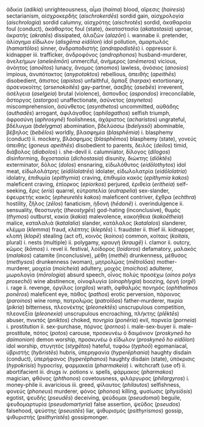 ἀδικία (_adikia_) unrighteousness,
αἷμα (_haima_) blood,
αἵρεσις (_hairesis_) sectarianism,
αἰσχροκερδής (_aischrokerdēs_) sordid gain,
αἰσχρολογία (_aischrologia_) sordid calumny,
αἰσχρότης (_aischrotēs_) sordid,
ἀκαθαρσία foul (conduct),
ἀκάθαρτος foul (state),
ἀκαταστασία (_akatastasia_) uproar,
ἀκρατής (_akratēs_) dissipated,
ἀλαζών (_alazōn_) i. wannabe ii. pretender,
ἀλίσγημα εἴδωλον (_alisgēma eidōlon_) idol pollution,
ἁμαρτωλός (_hamartōlos_) sinner,
ἀνδραποδιστής (_andrapodistēs_) i. oppressor ii. kidnapper iii. trafficker,
ἀνδροφόνος (_androphonos_) husband-murderer,
ἀνελεήμων (_aneleēmōn_) unmerciful,
ἀνήμερος (_anēmeros_) vicious,
ἀνόητος (_anoētos_) lunacy,
ἄνομος (_anomos_) lawless,
ἀνόσιος (_anosios_) impious,
ἀνυπότακτος (_anypotaktos_) rebellious,
ἀπειθής (_apeithēs_) disobedient,
ἄπιστος (_apistos_) unfaithful,
ἅρπαξ (_harpax_) extortionary,
ἀρσενοκοίτης (_arsenokoitēs_) gay-partner,
ἀσεβής (_asebēs_) irreverent,
ἀσέλγεια (_aselgeia_) brutal (violence),
ἄσπονδος (_aspondos_) irreconcilable,
ἄστοργος (_astorgos_) unaffectionate,
ἀσύνετος (_asynetos_) miscomprehension,
ἀσύνθετος (_asynthetos_) uncommitted,
αὐθάδης (_authadēs_) arrogant,
ἀφιλάγαθος (_aphilagathos_) selfish triumph,
ἀφροσύνη (_aphrosynē_) foolishness,
ἀχάριστος (_acharistos_) ungrateful,
βδέλυγμα (_bdelygma_) abomination,
βδελύσσω (_bdelyssō_) abominable,
βέβηλος (_bebēlos_) worldly,
βλασφημία (_blasphēmia_) i. blasphemy (conduct) ii. mockery,
βλάσφημος (_blasphēmos_) blasphemy (state),
γονεύς ἀπειθής (_goneus apeithēs_) disobedient to parents,
δειλός (_deilos_) timid,
διάβολος (_diabolos_) i. she-devil ii. calumniator,
δίλογος (_dilogos_) disinforming,
διχοστασία (_dichostasia_) disunity,
διώκτης (_diōktēs_) exterminator,
δόλος (_dolos_) ensnaring,
εἰδωλόθυτος (_eidōlothytos_) idol meat,
εἰδωλολάτρης (_eidōlolatrēs_) idolater,
εἰδωλολατρία (_eidōlolatria_) idolatry,
ἐπιθυμία (_epithymia_) craving,
ἐπιθυμία κακός (_epithymia kakos_) maleficent craving,
ἐπίορκος (_epiorkos_) perjured,
ἐριθεία (_eritheia_) self-seeking,
ἔρις (_eris_) quarrel,
εὐτραπελία (_eutrapelia_) sex-slander,
ἐφευρετής κακός (_epheuretēs kakos_) maleficent contriver,
ἔχθρα (_echthra_) hostility,
ζῆλος (_zēlos_) fanaticism,
ἡδονή (_hēdonē_) i. overindulgence ii. sensuality,
θεοστυγής (_theostygēs_) god-hating (inconclusive),
θυμός (_thymos_) outburst,
κακία (_kakia_) malevolence,
κακοήθεια (_kakoētheia_) malice,
καταλαλιά (_katalalia_) slander,
κατάλαλος (_katalalos_) slanderer,
κλέμμα (_klemma_) fraud,
κλέπτης (_kleptēs_) i. fraudster ii. thief iii. kidnapper,
κλοπή (_klopē_) stealing (act of),
κοινός (_koinos_) common,
κοίταις (_koitais_, plural) i. nests (multiple) ii. polygamy,
κραυγή (_kraugē_) i. clamor ii. outcry,
κῶμος (_kōmos_) i. revel ii. festival,
λοίδορος (_loidoros_) defamatory,
μαλακός (_malakos_) catamite (inconclusive),
μέθη (_methē_) drunkenness,
μέθυσος (_methysos_) drunkenness (woman),
μητρολῴας (_mētrolōas_) mother-murderer,
μοιχεία (_moicheia_) adultery,
μοιχός (_moichos_) adulterer,
μωρολογία (_mōrologia_) absurd speech,
οἶνος πολύς προσέχω (_oinos polys prosechō_) wine abstinence,
οἰνοφλυγία (_oinophlygia_) boozing,
ὀργή (_orgē_) i. rage ii. revenge,
ὀργίλος (_orgilos_) wrath,
ὀφθαλμός πονηρός (_ophthalmos ponēros_) maleficent eye,
πάθος (_pathos_) erotic perversion,
πάροινος (_paroinos_) wine romp,
πατρολῴας (_patrolōas_) father-murderer,
πικρία (_pikria_) bitterness,
πλεονέκτης (_pleonektēs_) unscrupulous competition,
πλεονεξία (_pleonexia_) unscrupulous encroaching,
πλήκτης (_plēktēs_) abuser,
πνικτός (_pniktos_) choked,
πονηρία (_ponēria_) evil,
πορνεία (_porneia_) i. prostitution ii. sex-purchase,
πόρνος (_pornos_) i. male-sex-buyer ii. male-prostitute,
πότος (_potos_) carouse,
προσκυνέω ὁ δαιμόνιον (_proskyneō ho daimonion_) demon worship,
προσκυνέω ὁ εἴδωλον (_proskyneō ho eidōlon_) idol worship,
στυγητός (_stygētos_) hateful,
τυφόω (_typhoō_) egomaniacal,
ὑβριστής (_hybristēs_) hubris,
ὑπερηφανία (_hyperēphania_) haughty disdain (conduct),
ὑπερήφανος (_hyperēphanos_) haughty disdain (state),
ὑπόκρισις (_hypokrisis_) hypocrisy,
φαρμακεία (_pharmakeia_) i. witchcraft (use of) ii. abortifacient iii. drugs iv. potions v. spells,
φάρμακος (_pharmakos_) magician,
φθόνος (_phthonos_) covetousness,
φιλάργυρος (_philargyros_) i. money-phile ii. avaricious iii. greed,
φίλαυτος (_philautos_) selfishness,
φονεύς (_phoneus_) murderer,
φόνος (_phonos_) killing,
φυσίωσις (_physiōsis_) egotist,
ψευδής (_pseudēs_) deceiving,
ψεύδομαι (_pseudomai_) beguile,
ψευδομαρτυρία (_pseudomartyria_) false assertion,
ψεῦδος (_pseudos_) falsehood,
ψεύστης (_pseustēs_) liar,
ψιθυρισμός (_psithyrismos_) gossip,
ψιθυριστής (_psithyristēs_) gossipmonger.

